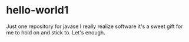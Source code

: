 # hello-world1
Just one repository for javase
I really realize software it's a sweet gift for me to hold on and stick to.
Let's enough.

